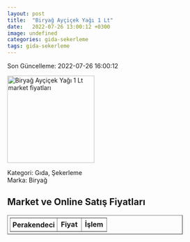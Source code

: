 ```yaml
---
layout: post
title:  "Biryağ Ayçiçek Yağı 1 Lt"
date:   2022-07-26 13:00:12 +0300
image: undefined
categories: gida-sekerleme
tags: gida-sekerleme
---
```


Son Güncelleme: 2022-07-26 16:00:12

<img src="undefined" width="200" alt="Biryağ Ayçiçek Yağı 1 Lt market fiyatları" />

Kategori: Gıda, Şekerleme
<br />
Marka: Biryağ

<h2>Market ve Online Satış Fiyatları</h2>

<table border="1" style="padding: 5px;width:80%;">
  <tr>
    <td style="padding: 5px;"><strong>Perakendeci</strong></td>
    <td><strong>Fiyat</strong></td>
    <td><strong>İşlem</strong></td>
  </tr>
  
</table>
